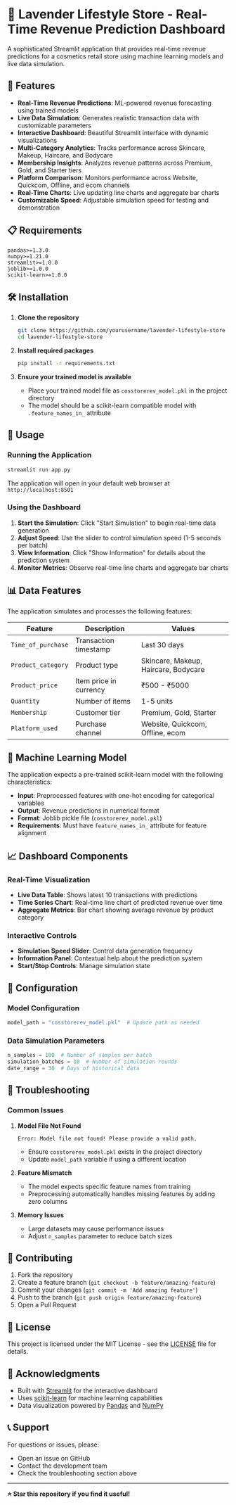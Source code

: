 # 🌸 Lavender Lifestyle Store - Real-Time Revenue Prediction Dashboard

A sophisticated Streamlit application that provides real-time revenue predictions for a cosmetics retail store using machine learning models and live data simulation.

## 🚀 Features

- **Real-Time Revenue Predictions**: ML-powered revenue forecasting using trained models
- **Live Data Simulation**: Generates realistic transaction data with customizable parameters
- **Interactive Dashboard**: Beautiful Streamlit interface with dynamic visualizations
- **Multi-Category Analytics**: Tracks performance across Skincare, Makeup, Haircare, and Bodycare
- **Membership Insights**: Analyzes revenue patterns across Premium, Gold, and Starter tiers
- **Platform Comparison**: Monitors performance across Website, Quickcom, Offline, and ecom channels
- **Real-Time Charts**: Live updating line charts and aggregate bar charts
- **Customizable Speed**: Adjustable simulation speed for testing and demonstration

## 📋 Requirements

```
pandas>=1.3.0
numpy>=1.21.0
streamlit>=1.0.0
joblib>=1.0.0
scikit-learn>=1.0.0
```

## 🛠️ Installation

1. **Clone the repository**
   ```bash
   git clone https://github.com/yourusername/lavender-lifestyle-store
   cd lavender-lifestyle-store
   ```

2. **Install required packages**
   ```bash
   pip install -r requirements.txt
   ```

3. **Ensure your trained model is available**
   - Place your trained model file as `cosstorerev_model.pkl` in the project directory
   - The model should be a scikit-learn compatible model with `.feature_names_in_` attribute

## 🎯 Usage

### Running the Application

```bash
streamlit run app.py
```

The application will open in your default web browser at `http://localhost:8501`

### Using the Dashboard

1. **Start the Simulation**: Click "Start Simulation" to begin real-time data generation
2. **Adjust Speed**: Use the slider to control simulation speed (1-5 seconds per batch)
3. **View Information**: Click "Show Information" for details about the prediction system
4. **Monitor Metrics**: Observe real-time line charts and aggregate bar charts

## 📊 Data Features

The application simulates and processes the following features:

| Feature | Description | Values |
|---------|-------------|---------|
| `Time_of_purchase` | Transaction timestamp | Last 30 days |
| `Product_category` | Product type | Skincare, Makeup, Haircare, Bodycare |
| `Product_price` | Item price in currency | ₹500 - ₹5000 |
| `Quantity` | Number of items | 1-5 units |
| `Membership` | Customer tier | Premium, Gold, Starter |
| `Platform_used` | Purchase channel | Website, Quickcom, Offline, ecom |

## 🤖 Machine Learning Model

The application expects a pre-trained scikit-learn model with the following characteristics:

- **Input**: Preprocessed features with one-hot encoding for categorical variables
- **Output**: Revenue predictions in numerical format
- **Format**: Joblib pickle file (`cosstorerev_model.pkl`)
- **Requirements**: Must have `feature_names_in_` attribute for feature alignment

## 📈 Dashboard Components

### Real-Time Visualization
- **Live Data Table**: Shows latest 10 transactions with predictions
- **Time Series Chart**: Real-time line chart of predicted revenue over time
- **Aggregate Metrics**: Bar chart showing average revenue by product category

### Interactive Controls
- **Simulation Speed Slider**: Control data generation frequency
- **Information Panel**: Contextual help about the prediction system
- **Start/Stop Controls**: Manage simulation state

## 🔧 Configuration

### Model Configuration
```python
model_path = "cosstorerev_model.pkl"  # Update path as needed
```

### Data Simulation Parameters
```python
n_samples = 100  # Number of samples per batch
simulation_batches = 10  # Number of simulation rounds
date_range = 30  # Days of historical data
```

## 🐛 Troubleshooting

### Common Issues

1. **Model File Not Found**
   ```
   Error: Model file not found! Please provide a valid path.
   ```
   - Ensure `cosstorerev_model.pkl` exists in the project directory
   - Update `model_path` variable if using a different location

2. **Feature Mismatch**
   - The model expects specific feature names from training
   - Preprocessing automatically handles missing features by adding zero columns

3. **Memory Issues**
   - Large datasets may cause performance issues
   - Adjust `n_samples` parameter to reduce batch sizes

## 🤝 Contributing

1. Fork the repository
2. Create a feature branch (`git checkout -b feature/amazing-feature`)
3. Commit your changes (`git commit -m 'Add amazing feature'`)
4. Push to the branch (`git push origin feature/amazing-feature`)
5. Open a Pull Request

## 📄 License

This project is licensed under the MIT License - see the [LICENSE](LICENSE) file for details.

## 🙏 Acknowledgments

- Built with [Streamlit](https://streamlit.io/) for the interactive dashboard
- Uses [scikit-learn](https://scikit-learn.org/) for machine learning capabilities
- Data visualization powered by [Pandas](https://pandas.pydata.org/) and [NumPy](https://numpy.org/)

## 📞 Support

For questions or issues, please:
- Open an issue on GitHub
- Contact the development team
- Check the troubleshooting section above

---

**⭐ Star this repository if you find it useful!**
